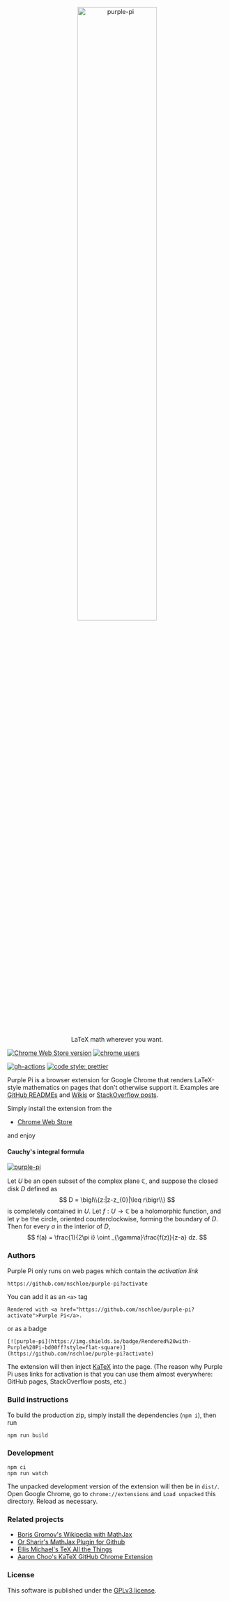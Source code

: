 <p align="center">
  <a href="https://github.com/nschloe/purple-pi"><img alt="purple-pi" src="https://nschloe.github.io/purple-pi/logo-with-text.svg" width="60%"></a>
  <p align="center">LaTeX math wherever you want.</p>
</p>

[![Chrome Web Store version](https://img.shields.io/chrome-web-store/v/ingbbliecffofmmokknelnijicfcgolb)](https://chrome.google.com/webstore/detail/purple-pi/ingbbliecffofmmokknelnijicfcgolb)
[![chrome users](https://img.shields.io/chrome-web-store/users/ingbbliecffofmmokknelnijicfcgolb?label=Chrome%20users&logo=google-chrome&logoColor=white&style=flat-square)](https://chrome.google.com/webstore/detail/purple-pi/ingbbliecffofmmokknelnijicfcgolb)

[![gh-actions](https://img.shields.io/github/workflow/status/nschloe/purple-pi/ci?style=flat-square)](https://github.com/nschloe/purple-pi/actions?query=workflow%3Aci)
[![code style: prettier](https://img.shields.io/badge/code_style-prettier-ff69b4.svg?style=flat-square)](https://github.com/prettier/prettier)

Purple Pi is a browser extension for Google Chrome that renders LaTeX-style mathematics
on pages that don't otherwise support it. Examples are [GitHub
READMEs](https://github.com/nschloe/ndim#the-formulas) and
[Wikis](https://github.com/nschloe/purple-pi/wiki/Gallery) or [StackOverflow
posts](https://stackoverflow.com/a/63796209/353337).

Simply install the extension from the

  * [Chrome Web Store](https://chrome.google.com/webstore/detail/purple-pi/ingbbliecffofmmokknelnijicfcgolb)

and enjoy 

#### Cauchy's integral formula

[![purple-pi](https://img.shields.io/badge/Rendered%20with-Purple%20Pi-bd00ff?style=flat-square)](https://github.com/nschloe/purple-pi?activate)

Let $U$ be an open subset of the complex plane $\mathbb{C}$, and suppose the closed
disk $D$ defined as
$$
D = \bigl\\{z:|z-z_{0}|\leq r\bigr\\}
$$
is completely contained in $U$. Let $f: U\to\mathbb{C}$ be a holomorphic function, and
let $\gamma$ be the circle, oriented counterclockwise, forming the boundary of $D$.
Then for every $a$ in the interior of $D$,
$$
f(a) = \frac{1}{2\pi i} \oint _{\gamma}\frac{f(z)}{z-a} dz.
$$


### Authors

Purple Pi only runs on web pages which contain the _activation link_
```markdown
https://github.com/nschloe/purple-pi?activate
```
You can add it as an `<a>` tag
```
Rendered with <a href="https://github.com/nschloe/purple-pi?activate">Purple Pi</a>.
```
or as a badge
```
[![purple-pi](https://img.shields.io/badge/Rendered%20with-Purple%20Pi-bd00ff?style=flat-square)](https://github.com/nschloe/purple-pi?activate)
```
The extension will then inject [KaTeX](https://katex.org/) into the page.
(The reason why Purple Pi uses links for activation is that you can use them almost
everywhere: GitHub pages, StackOverflow posts, etc.)

### Build instructions

To build the production zip, simply install the dependencies (`npm i`), then run
```
npm run build
```

### Development
```
npm ci
npm run watch
```
The unpacked development version of the extension will then be in `dist/`. Open Google
Chrome, go to `chrome://extensions` and `Load unpacked` this directory. Reload as
necessary.


### Related projects

 * [Boris Gromov's Wikipedia with MathJax](https://github.com/bgromov/wiki-mathjax)
 * [Or Sharir's MathJax Plugin for Github](https://github.com/orsharir/github-mathjax)
 * [Ellis Michael's TeX All the Things](https://github.com/emichael/texthings)
 * [Aaron Choo's KaTeX GitHub Chrome Extension](https://github.com/AaronCQL/katex-github-chrome-extension)


### License
This software is published under the [GPLv3 license](https://www.gnu.org/licenses/gpl-3.0.en.html).
